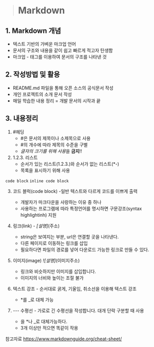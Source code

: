 > # Markdown
## 1. Markdown 개념
* 텍스트 기반의 가벼운 마크업 언어
* 문서의 구조와 내용을 같이 쉽고 빠르게 적고자 탄생함
* 마크업 - 태그를 이용하여 문서의 구조를 나타낸 것    
## 2. 작성방법 및 활용
* README.md 파일을 통해 오픈 소스의 공식문서 작성
* 개인 프로젝트의 소개 문서 작성
* 매일 학습한 내용 정리 = 개발 문서의 시작과 끝
## 3. 내용정리
1. #헤딩
   - #은 문서의 제목이나 소제목으로 사용
   - #의 개수에 따라 제목의 수준을 구별
   - *글자의 크기를 위해 사용*을 **금지**!!
2. 1.2.3. 리스트
   - 순서가 있는 리스트(1.2.3.)와 순서가 없는 리스트(*-)
   - 목록을 표시하기 위해 사용
   
  ```code block``` `inline code block`

3. 코드 블럭(code block) -일반 텍스트와 다르게 코드를 이쁘게 출력
   - 개발자가 마크다운을 사랑하는 이유 중 하나
   - 사용하는 프로그램에 따라 특정언어를 명시하면 구문강조(syntax highlightinh) 지원


4. 링크(link) - *[설명]*(주소)
   - string은 보여지는 부분, url은 연결할 곳을 나타낸다.
   - 다른 페이지로 이동하는 링크를 삽입
   - 필요하다면 파일의 경로를 넣어 다운로드 가능한 링크로 만들 수 있다.


5. 이미지(image)  *![설명]*(이미지주소)
   - 링크와 비슷하지만 이미지를 삽입합니다.
   - 이미지의 너비와 높이는 조절 불가

6. 텍스트 강조 - 순서대로 굵게, 기울임, 취소선을 이용해 텍스트 강조
   - *를 _로 대체 가능

7. --- 수평선 - 가로로 긴 수평선을 작성합니다. 대개 단락 구분할 때 사용
   - 을 *나 _로 대체가능하다.
   - 3개 이상만 적으면 똑같이 작용

참고자료 https://www.markdownguide.org/cheat-sheet/
